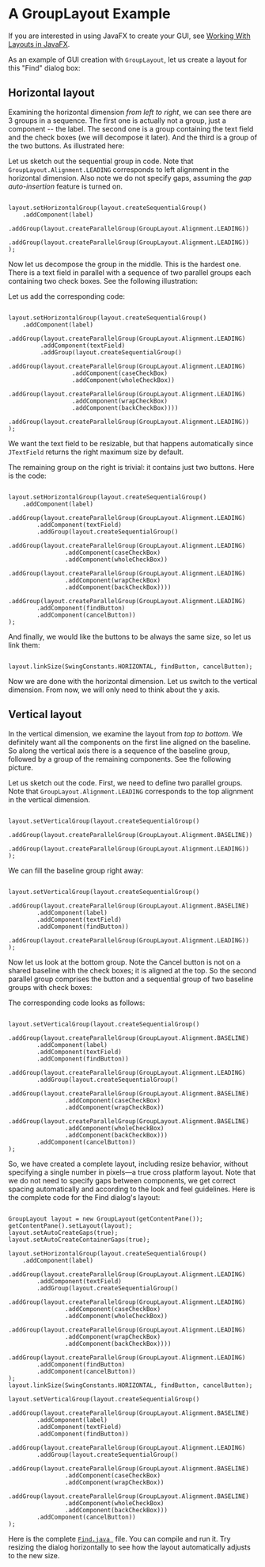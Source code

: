 
# A GroupLayout Example

If you are interested in using JavaFX to create your GUI, see
[Working With Layouts in JavaFX](https://docs.oracle.com/javase/8/javafx/layout-tutorial/index.html).

As an example of GUI creation with `GroupLayout`, let us create a layout for this "Find" dialog box:

## Horizontal layout

Examining the horizontal dimension *from left to right*,&#160;we can see there are 3 groups in a sequence. The first one is actually not a group, just a component -- the label. The second one is a group containing the text field and the check boxes (we will decompose it later). And the third is a group of the two buttons. As illustrated here:

Let us sketch out the sequential group in code. Note that `GroupLayout.Alignment.LEADING` corresponds to left alignment in the horizontal dimension. Also note we do not specify gaps, assuming the *gap auto-insertion* feature is turned on.

```

layout.setHorizontalGroup(layout.createSequentialGroup()
    .addComponent(label)
    .addGroup(layout.createParallelGroup(GroupLayout.Alignment.LEADING))
    .addGroup(layout.createParallelGroup(GroupLayout.Alignment.LEADING))
);

```

Now let us decompose the group in the middle. This is the hardest one. There is a text field in parallel with a sequence of two parallel groups each containing two check boxes. See the following illustration:

Let us add the corresponding code:

```

layout.setHorizontalGroup(layout.createSequentialGroup()
    .addComponent(label)
    .addGroup(layout.createParallelGroup(GroupLayout.Alignment.LEADING)
         .addComponent(textField)
         .addGroup(layout.createSequentialGroup()
              .addGroup(layout.createParallelGroup(GroupLayout.Alignment.LEADING)
                  .addComponent(caseCheckBox)
                  .addComponent(wholeCheckBox))
              .addGroup(layout.createParallelGroup(GroupLayout.Alignment.LEADING)
                  .addComponent(wrapCheckBox)
                  .addComponent(backCheckBox))))
     .addGroup(layout.createParallelGroup(GroupLayout.Alignment.LEADING))
);

```

We want the text field to be resizable, but that happens automatically since `JTextField` returns the right maximum size by default.

The remaining group on the right is trivial: it contains just two buttons. Here is the code:

```

layout.setHorizontalGroup(layout.createSequentialGroup()
    .addComponent(label)
    .addGroup(layout.createParallelGroup(GroupLayout.Alignment.LEADING)
        .addComponent(textField)
        .addGroup(layout.createSequentialGroup()
            .addGroup(layout.createParallelGroup(GroupLayout.Alignment.LEADING)
                .addComponent(caseCheckBox)
                .addComponent(wholeCheckBox))
            .addGroup(layout.createParallelGroup(GroupLayout.Alignment.LEADING)
                .addComponent(wrapCheckBox)
                .addComponent(backCheckBox))))
    .addGroup(layout.createParallelGroup(GroupLayout.Alignment.LEADING)
        .addComponent(findButton)
        .addComponent(cancelButton))
);

```

And finally, we would like the buttons to be always the same size, so let us link them:

```

layout.linkSize(SwingConstants.HORIZONTAL, findButton, cancelButton);

```

Now we are done with the horizontal dimension. Let us switch to the vertical dimension. From now, we will only need to think about the y axis.

## Vertical layout

In the vertical dimension, we examine the layout from *top to bottom*. We definitely want all the components on the first line aligned on the baseline. So along the vertical axis there is a sequence of the baseline group, followed by a group of the remaining components. See the following picture.

Let us sketch out the code. First, we need to define two parallel groups. Note that `GroupLayout.Alignment.LEADING` corresponds to the top alignment in the vertical dimension.

```

layout.setVerticalGroup(layout.createSequentialGroup()
    .addGroup(layout.createParallelGroup(GroupLayout.Alignment.BASELINE))
    .addGroup(layout.createParallelGroup(GroupLayout.Alignment.LEADING))
);

```

We can fill the baseline group right away:

```

layout.setVerticalGroup(layout.createSequentialGroup()
    .addGroup(layout.createParallelGroup(GroupLayout.Alignment.BASELINE)
        .addComponent(label)
        .addComponent(textField)
        .addComponent(findButton))
    .addGroup(layout.createParallelGroup(GroupLayout.Alignment.LEADING))
);

```

Now let us look at the bottom group. Note the Cancel button is not on a shared baseline with the check boxes; it is aligned at the top. So the second parallel group comprises the button and a sequential group of two baseline groups with check boxes:

The corresponding code looks as follows:

```

layout.setVerticalGroup(layout.createSequentialGroup()
    .addGroup(layout.createParallelGroup(GroupLayout.Alignment.BASELINE)
        .addComponent(label)
        .addComponent(textField)
        .addComponent(findButton))
    .addGroup(layout.createParallelGroup(GroupLayout.Alignment.LEADING)
        .addGroup(layout.createSequentialGroup()
            .addGroup(layout.createParallelGroup(GroupLayout.Alignment.BASELINE)
                .addComponent(caseCheckBox)
                .addComponent(wrapCheckBox))
            .addGroup(layout.createParallelGroup(GroupLayout.Alignment.BASELINE)
                .addComponent(wholeCheckBox)
                .addComponent(backCheckBox)))
        .addComponent(cancelButton))
);

```

So, we have created a complete layout, including resize behavior, without specifying a single number in pixels&#8212;a true cross platform layout. Note that we do not need to specify gaps between components, we get correct spacing automatically and according to the look and feel guidelines. Here is the complete code for the Find dialog's layout:

```

GroupLayout layout = new GroupLayout(getContentPane());
getContentPane().setLayout(layout);
layout.setAutoCreateGaps(true);
layout.setAutoCreateContainerGaps(true);

layout.setHorizontalGroup(layout.createSequentialGroup()
    .addComponent(label)
    .addGroup(layout.createParallelGroup(GroupLayout.Alignment.LEADING)
        .addComponent(textField)
        .addGroup(layout.createSequentialGroup()
            .addGroup(layout.createParallelGroup(GroupLayout.Alignment.LEADING)
                .addComponent(caseCheckBox)
                .addComponent(wholeCheckBox))
            .addGroup(layout.createParallelGroup(GroupLayout.Alignment.LEADING)
                .addComponent(wrapCheckBox)
                .addComponent(backCheckBox))))
    .addGroup(layout.createParallelGroup(GroupLayout.Alignment.LEADING)
        .addComponent(findButton)
        .addComponent(cancelButton))
);
layout.linkSize(SwingConstants.HORIZONTAL, findButton, cancelButton);

layout.setVerticalGroup(layout.createSequentialGroup()
    .addGroup(layout.createParallelGroup(GroupLayout.Alignment.BASELINE)
        .addComponent(label)
        .addComponent(textField)
        .addComponent(findButton))
    .addGroup(layout.createParallelGroup(GroupLayout.Alignment.LEADING)
        .addGroup(layout.createSequentialGroup()
            .addGroup(layout.createParallelGroup(GroupLayout.Alignment.BASELINE)
                .addComponent(caseCheckBox)
                .addComponent(wrapCheckBox))
            .addGroup(layout.createParallelGroup(GroupLayout.Alignment.BASELINE)
                .addComponent(wholeCheckBox)
                .addComponent(backCheckBox)))
        .addComponent(cancelButton))
);

```

Here is the complete 
[`Find.java `](../examples/layout/FindProject/src/layout/Find.java) file. You can compile and run it. Try resizing the dialog horizontally to see how the layout automatically adjusts to the new size.
